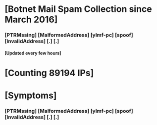# [Botnet Mail Spam Collection since March 2016]
### [PTRMssing] [MalformedAddress] [ylmf-pc] [spoof] [InvalidAddress] [.] [.]
#### [Updated every few hours]

# [Counting 89194 IPs]

# [Symptoms] 
###   [PTRMssing] [MalformedAddress] [ylmf-pc] [spoof] [InvalidAddress] [.] [.]
